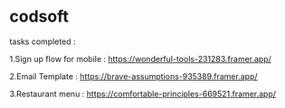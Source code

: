 # codsoft
tasks completed : 

1.Sign up flow for mobile : https://wonderful-tools-231283.framer.app/

2.Email Template : https://brave-assumptions-935389.framer.app/

3.Restaurant menu : https://comfortable-principles-669521.framer.app/

